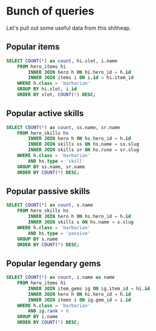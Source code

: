 # Bunch of queries

Let's pull out some useful data from this shitheap.

## Popular items

```SQL
SELECT COUNT(*) as count, hi.slot, i.name
    FROM hero_items hi
        INNER JOIN hero h ON hi.hero_id = h.id
        INNER JOIN items i ON i.id = hi.item_id
    WHERE h.class = 'barbarian'
    GROUP BY hi.slot, i.id
    ORDER BY slot, COUNT(*) DESC;
```

## Popular active skills

```SQL
SELECT COUNT(*) as count, ss.name, sr.name
    FROM hero_skills hs
        INNER JOIN hero h ON hs.hero_id = h.id
        INNER JOIN skills ss ON hs.name = ss.slug
        INNER JOIN skills sr ON hs.rune = sr.slug
    WHERE h.class = 'barbarian'
        AND hs.type = 'skill'
    GROUP BY ss.name, sr.name
    ORDER BY COUNT(*) DESC;
```

## Popular passive skills

```SQL
SELECT COUNT(*) as count, s.name
    FROM hero_skills hs
        INNER JOIN hero h ON hs.hero_id = h.id
        INNER JOIN skills s ON hs.name = s.slug
    WHERE h.class = 'barbarian'
        AND hs.type = 'passive'
    GROUP BY s.name
    ORDER BY COUNT(*) DESC;
```

## Popular legendary gems

```SQL
SELECT COUNT(*) as count, i.name as name
    FROM hero_items hi
        INNER JOIN item_gems ig ON ig.item_id = hi.id
        INNER JOIN hero h ON hi.hero_id = h.id
        INNER JOIN items i ON ig.gem_id = i.id
    WHERE h.class = 'barbarian'
        AND ig.rank > 0
    GROUP BY i.name
    ORDER BY COUNT(*) DESC;
```